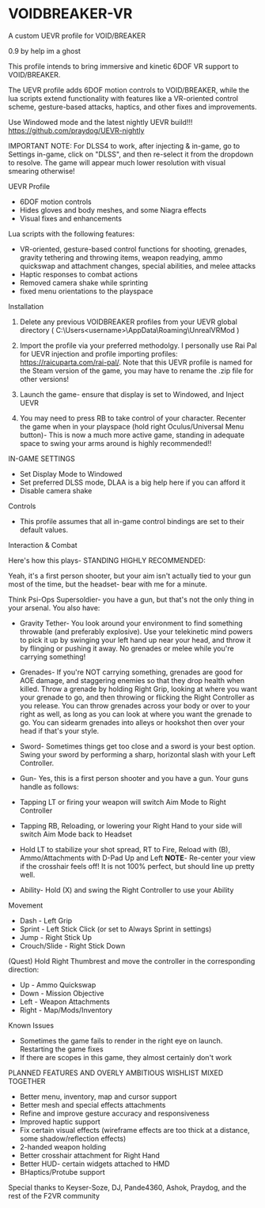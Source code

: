 # VOIDBREAKER-VR
A custom UEVR profile for VOID/BREAKER

0.9 by help im a ghost

This profile intends to bring immersive and kinetic 6DOF VR support to VOID/BREAKER.


The UEVR profile adds 6DOF motion controls to VOID/BREAKER, while the lua scripts extend functionality with features like a VR-oriented control scheme, gesture-based attacks, haptics, and other fixes and improvements.

Use Windowed mode and the latest nightly UEVR build!!!
https://github.com/praydog/UEVR-nightly

IMPORTANT NOTE: For DLSS4 to work, after injecting & in-game, go to Settings in-game, click on "DLSS", and then re-select it from the dropdown to resolve. The game will appear much lower resolution with visual smearing otherwise!


UEVR Profile

- 6DOF motion controls
- Hides gloves and body meshes, and some Niagra effects
- Visual fixes and enhancements

    
Lua scripts with the following features:

- VR-oriented, gesture-based control functions for shooting, grenades, gravity tethering and throwing items, weapon readying, ammo quickswap and attachment changes, special abilities, and melee attacks
- Haptic responses to combat actions
- Removed camera shake while sprinting
- fixed menu orientations to the playspace
    
    
Installation

1. Delete any previous VOIDBREAKER profiles from your UEVR global directory ( C:\Users\<username>\AppData\Roaming\UnrealVRMod )

2. Import the profile via your preferred methodolgy. I personally use Rai Pal for UEVR injection and profile importing profiles:
https://raicuparta.com/rai-pal/. Note that this UEVR profile is named for the Steam version of the game, you may have to rename the .zip file for other versions!

3. Launch the game- ensure that display is set to Windowed, and Inject UEVR

4. You may need to press RB to take control of your character. Recenter the game when in your playspace (hold right Oculus/Universal Menu button)- This is now a much more active game, standing in adequate space to swing your arms around is highly recommended!!



IN-GAME SETTINGS

- Set Display Mode to Windowed
- Set preferred DLSS mode, DLAA is a big help here if you can afford it
- Disable camera shake

    
Controls

- This profile assumes that all in-game control bindings are set to their default values.

Interaction & Combat

Here's how this plays- STANDING HIGHLY RECOMMENDED:

Yeah, it's a first person shooter, but your aim isn't actually tied to your gun most of the time, but the headset- bear with me for a minute.

Think Psi-Ops Supersoldier- you have a gun, but that's not the only thing in your arsenal. You also have:

- Gravity Tether- You look around your environment to find something throwable (and preferably explosive). Use your telekinetic mind powers to pick it up by swinging your left hand up near your head, and throw it by flinging     or pushing it away. No grenades or melee while you're carrying something!

- Grenades- If you're NOT carrying something, grenades are good for AOE damage, and staggering enemies so that they drop health when killed. Throw a grenade by holding Right Grip, looking at where you want your grenade to go, and then throwing or flicking the Right Controller as you release. You can throw grenades across your body or over to your right as well, as long as you can look at where you want the grenade to go. You can sidearm grenades into alleys or hookshot then over your head if that's your style.

- Sword- Sometimes things get too close and a sword is your best option. Swing your sword by performing a sharp, horizontal slash with your Left Controller.

- Gun- Yes, this is a first person shooter and you have a gun. Your guns handle as follows:
 - Tapping LT or firing your weapon will switch Aim Mode to Right Controller
 - Tapping RB, Reloading, or lowering your Right Hand to your side will switch Aim Mode back to Headset
 - Hold LT to stabilize your shot spread, RT to Fire, Reload with (B), Ammo/Attachments with D-Pad Up and Left
**NOTE**- Re-center your view if the crosshair feels off! It is not 100% perfect, but should line up pretty well.

- Ability- Hold (X) and swing the Right Controller to use your Ability

Movement

- Dash - Left Grip
- Sprint - Left Stick Click (or set to Always Sprint in settings)
- Jump - Right Stick Up
- Crouch/Slide - Right Stick Down

(Quest) Hold Right Thumbrest and move the controller in the corresponding direction:
- Up - Ammo Quickswap
- Down - Mission Objective
- Left - Weapon Attachments
- Right - Map/Mods/Inventory
    
Known Issues

- Sometimes the game fails to render in the right eye on launch. Restarting the game fixes
- If there are scopes in this game, they almost certainly don't work
    


PLANNED FEATURES AND OVERLY AMBITIOUS WISHLIST MIXED TOGETHER

- Better menu, inventory, map and cursor support
- Better mesh and special effects attachments
- Refine and improve gesture accuracy and responsiveness
- Improved haptic support
- Fix certain visual effects (wireframe effects are too thick at a distance, some shadow/reflection effects)
- 2-handed weapon holding
- Better crosshair attachment for Right Hand
- Better HUD- certain widgets attached to HMD
- BHaptics/Protube support
    

Special thanks to Keyser-Soze, DJ, Pande4360, Ashok, Praydog, and the rest of the F2VR community
